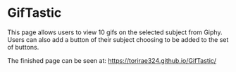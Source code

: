 # GifTastic

This page allows users to view 10 gifs on the selected subject from Giphy. Users can also add a button of their subject choosing to be added to the set of buttons.

The finished page can be seen at: https://torirae324.github.io/GifTastic/
